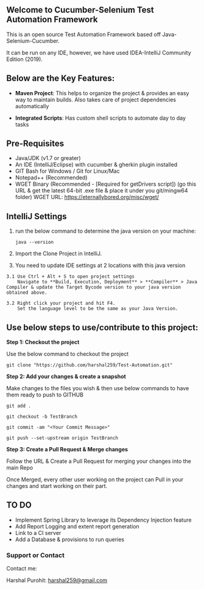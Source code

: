 ## Welcome to Cucumber-Selenium Test Automation Framework

This is an open source Test Automation Framework based off Java-Selenium-Cucumber.

It can be run on any IDE, however, we have used IDEA-IntelliJ Community Edition (2019).


## Below are the Key Features:

  - **Maven Project**: This helps to organize the project & provides an easy way to maintain builds. Also takes care of project dependencies automatically
  
  - **Integrated Scripts**: Has custom shell scripts to automate day to day tasks


## Pre-Requisites ##

  - Java/JDK (v1.7 or greater)
  - An IDE (IntelliJ/Eclipse) with cucumber & gherkin plugin installed
  - GIT Bash for Windows / Git for Linux/Mac
  - Notepad++ (Recommended)
  - WGET Binary (Recommended - [Required for getDrivers script])
    (go this URL & get the latest 64-bit .exe file & place it under you git/mingw64 folder)
    WGET URL: https://eternallybored.org/misc/wget/


## IntelliJ Settings ##

  1. run the below command to determine the java version on your machine:
  
      `java --version` 
  
  2. Import the Clone Project in IntelliJ.
  
  3. You need to update IDE settings at 2 locations with this java version
  
    3.1 Use Ctrl + Alt + S to open project settings
        Navigate to **Build, Execution, Deployment** > **Compiler** > Java Compiler & update the Target Bycode version to your java version obtained above.
        
    3.2 Right click your project and hit F4.
        Set the language level to be the same as your Java Version.

  
## Use below steps to use/contribute to this project:
  
  **Step 1: Checkout the project**
  
  Use the below command to checkout the project

  `git clone "https://github.com/harshal259/Test-Automation.git"`

  
  **Step 2: Add your changes & create a snapshot**
  
  Make changes to the files you wish & then use below commands to have them ready to push to GITHUB

  `git add .`

  `git checkout -b TestBranch`

  `git commit -am "<Your Commit Message>"`

  `git push --set-upstream origin TestBranch`

  
  **Step 3: Create a Pull Request & Merge changes**

  Follow the URL & Create a Pull Request for merging your changes into the main Repo
  
  Once Merged, every other user working on the project can Pull in your changes and start working on their part.  
  
  
  
  ## TO DO ##

  - Implement Spring Library to leverage its Dependency Injection feature
  - Add Report Logging and extent report generation
  - Link to a CI server
  - Add a Database & provisions to run queries



### Support or Contact
Contact me:

Harshal Purohit: harshal259@gmail.com
